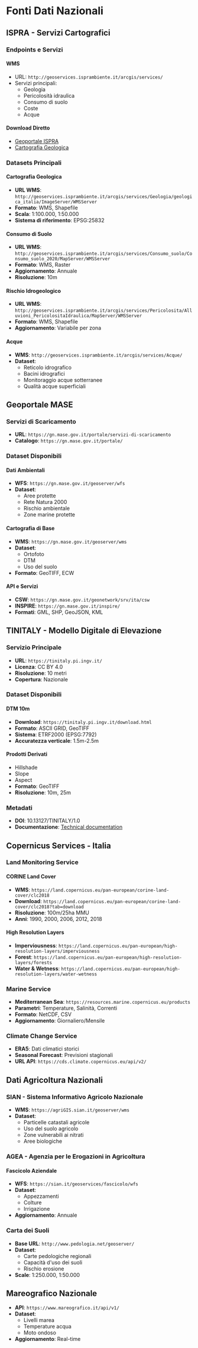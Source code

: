# Fonti Dati Nazionali

## ISPRA - Servizi Cartografici

### Endpoints e Servizi

#### WMS
- URL: `http://geoservices.isprambiente.it/arcgis/services/`
- Servizi principali:
  - Geologia
  - Pericolosità idraulica
  - Consumo di suolo
  - Coste
  - Acque

#### Download Diretto
- [Geoportale ISPRA](http://www.sinanet.isprambiente.it/it/sia-ispra/download-mais)
- [Cartografia Geologica](https://www.isprambiente.gov.it/it/servizi/carta-geologica-ditalia)

### Datasets Principali

#### Cartografia Geologica
- **URL WMS**: `http://geoservices.isprambiente.it/arcgis/services/Geologia/geologica_italia/ImageServer/WMSServer`
- **Formato**: WMS, Shapefile
- **Scala**: 1:100.000, 1:50.000
- **Sistema di riferimento**: EPSG:25832

#### Consumo di Suolo
- **URL WMS**: `http://geoservices.isprambiente.it/arcgis/services/Consumo_suolo/Consumo_suolo_2020/MapServer/WMSServer`
- **Formato**: WMS, Raster
- **Aggiornamento**: Annuale
- **Risoluzione**: 10m

#### Rischio Idrogeologico
- **URL WMS**: `http://geoservices.isprambiente.it/arcgis/services/Pericolosita/Alluvioni_PericolositaIdraulica/MapServer/WMSServer`
- **Formato**: WMS, Shapefile
- **Aggiornamento**: Variabile per zona

#### Acque
- **WMS**: `http://geoservices.isprambiente.it/arcgis/services/Acque/`
- **Dataset**:
  - Reticolo idrografico
  - Bacini idrografici
  - Monitoraggio acque sotterranee
  - Qualità acque superficiali

## Geoportale MASE

### Servizi di Scaricamento
- **URL**: `https://gn.mase.gov.it/portale/servizi-di-scaricamento`
- **Catalogo**: `https://gn.mase.gov.it/portale/`

### Dataset Disponibili

#### Dati Ambientali
- **WFS**: `https://gn.mase.gov.it/geoserver/wfs`
- **Dataset**:
  - Aree protette
  - Rete Natura 2000
  - Rischio ambientale
  - Zone marine protette

#### Cartografia di Base
- **WMS**: `https://gn.mase.gov.it/geoserver/wms`
- **Dataset**:
  - Ortofoto
  - DTM
  - Uso del suolo
- **Formato**: GeoTIFF, ECW

#### API e Servizi
- **CSW**: `https://gn.mase.gov.it/geonetwork/srv/ita/csw`
- **INSPIRE**: `https://gn.mase.gov.it/inspire/`
- **Formati**: GML, SHP, GeoJSON, KML

## TINITALY - Modello Digitale di Elevazione

### Servizio Principale
- **URL**: `https://tinitaly.pi.ingv.it/`
- **Licenza**: CC BY 4.0
- **Risoluzione**: 10 metri
- **Copertura**: Nazionale

### Dataset Disponibili

#### DTM 10m
- **Download**: `https://tinitaly.pi.ingv.it/download.html`
- **Formato**: ASCII GRID, GeoTIFF
- **Sistema**: ETRF2000 (EPSG:7792)
- **Accuratezza verticale**: 1.5m-2.5m

#### Prodotti Derivati
- Hillshade
- Slope
- Aspect
- **Formato**: GeoTIFF
- **Risoluzione**: 10m, 25m

### Metadati
- **DOI**: 10.13127/TINITALY/1.0
- **Documentazione**: [Technical documentation](https://tinitaly.pi.ingv.it/documentation.html)

## Copernicus Services - Italia

### Land Monitoring Service

#### CORINE Land Cover
- **WMS**: `https://land.copernicus.eu/pan-european/corine-land-cover/clc2018`
- **Download**: `https://land.copernicus.eu/pan-european/corine-land-cover/clc2018?tab=download`
- **Risoluzione**: 100m/25ha MMU
- **Anni**: 1990, 2000, 2006, 2012, 2018

#### High Resolution Layers
- **Imperviousness**: `https://land.copernicus.eu/pan-european/high-resolution-layers/imperviousness`
- **Forest**: `https://land.copernicus.eu/pan-european/high-resolution-layers/forests`
- **Water & Wetness**: `https://land.copernicus.eu/pan-european/high-resolution-layers/water-wetness`

### Marine Service
- **Mediterranean Sea**: `https://resources.marine.copernicus.eu/products`
- **Parametri**: Temperature, Salinità, Correnti
- **Formato**: NetCDF, CSV
- **Aggiornamento**: Giornaliero/Mensile

### Climate Change Service
- **ERA5**: Dati climatici storici
- **Seasonal Forecast**: Previsioni stagionali
- **URL API**: `https://cds.climate.copernicus.eu/api/v2/`

## Dati Agricoltura Nazionali

### SIAN - Sistema Informativo Agricolo Nazionale
- **WMS**: `https://agriGIS.sian.it/geoserver/wms`
- **Dataset**:
  - Particelle catastali agricole
  - Uso del suolo agricolo
  - Zone vulnerabili ai nitrati
  - Aree biologiche

### AGEA - Agenzia per le Erogazioni in Agricoltura
#### Fascicolo Aziendale
- **WFS**: `https://sian.it/geoservices/fascicolo/wfs`
- **Dataset**:
  - Appezzamenti
  - Colture
  - Irrigazione
- **Aggiornamento**: Annuale

### Carta dei Suoli
- **Base URL**: `http://www.pedologia.net/geoserver/`
- **Dataset**:
  - Carte pedologiche regionali
  - Capacità d'uso dei suoli
  - Rischio erosione
- **Scale**: 1:250.000, 1:50.000

## Mareografico Nazionale
- **API**: `https://www.mareografico.it/api/v1/`
- **Dataset**:
  - Livelli marea
  - Temperature acqua
  - Moto ondoso
- **Aggiornamento**: Real-time
